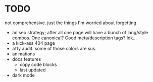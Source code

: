 # TODO

not comprehensive. just the things I'm worried about forgetting

- an seo strategy; after all one page will have a bunch of lang/style combos. One canonical? Good meta/description tags? Idk...
- a kick-ass 404 page
- a11y audit. some of those colors are sus.
- animations
- docs features
  - copy code blocks
  - last updated
- dark mode
